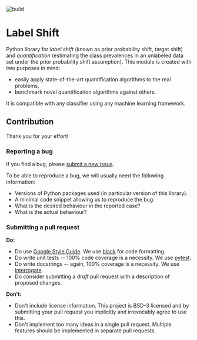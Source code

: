 ![build](https://github.com/labelshift/labelshift/actions/workflows/build.yml/badge.svg)

# Label Shift

Python library for *label shift* (known as prior probability shift, target shift) and *quantification* (estimating the class prevalences in an unlabeled data set under the prior probability shift assumption).
This module is created with two purposes in mind:
  - easily apply state-of-the-art quantification algorithms to the real problems,
  - benchmark novel quantification algorithms against others.

It is compatible with any classifier using any machine learning framework.

## Contribution
Thank you for your effort!

### Reporting a bug

If you find a bug, please [submit a new issue](https://github.com/labelshift/labelshift/issues).

To be able to reproduce a bug, we will usually need the following information:

  - Versions of Python packages used (in particular version of this library).
  - A minimal code snippet allowing us to reproduce the bug.
  - What is the desired behaviour in the reported case?
  - What is the actual behaviour?


### Submitting a pull request

**Do:**

  - Do use [Google Style Guide](https://google.github.io/styleguide/pyguide.html). We use [black](https://github.com/psf/black) for code formatting.
  - Do write unit tests -- 100% code coverage is a necessity. We use [pytest](https://docs.pytest.org/).
  - Do write docstrings -- again, 100% coverage is a necessity. We use [interrogate](https://pypi.org/project/interrogate/).
  - Do consider submitting a *draft* pull request with a description of proposed changes.

**Don't:**

  - Don't include license information. This project is BSD-3 licensed and by submitting your pull request you implicitly and irrevocably agree to use this.
  - Don't implement too many ideas in a single pull request. Multiple features should be implemented in separate pull requests.


